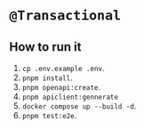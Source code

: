 # `@Transactional`

## How to run it

1. `cp .env.example .env`.
2. `pnpm install`.
3. `pnpm openapi:create`.
4. `pnpm apiclient:gennerate`
5. `docker compose up --build -d`.
6. `pnpm test:e2e`.
